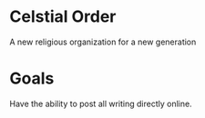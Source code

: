 # Celstial Order

A new religious organization for a new generation

# Goals

Have the ability to post all writing directly online.



